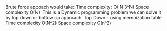 Brute force appoach would take:
Time complexity: O( N 3^N)
Space complexity O(N)
​
This is a Dynamic programming problem
we can solve it by top down or bottow up approach
​
Top Down - using memoization table
Time complexity O(N^2)
Space complexity O(n^2)